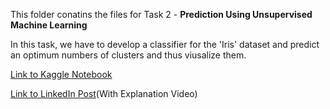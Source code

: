 This folder conatins the files for Task 2 - **Prediction Using Unsupervised Machine Learning**

In this task, we have to develop a classifier for the 'Iris' dataset and predict an optimum numbers of clusters and thus viusalize them.

[Link to Kaggle Notebook](https://www.kaggle.com/akashkothare/task-2-unsupervised-learning)

[Link to LinkedIn Post](https://www.linkedin.com/posts/akash-kothare_gripdec20-tsf-grip-activity-6743273323263737856-2PxK)(With Explanation Video)
